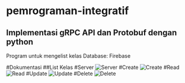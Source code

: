 # pemrograman-integratif
## Implementasi gRPC API dan Protobuf dengan python
Program untuk mengelist kelas
Database: Firebase

#Dokumentasi
##List Kelas
#Server
![Server](https://i.ibb.co/YtNsMW0/server.jpg)
#Create
![Create](https://i.ibb.co/v4YrpGB/add.jpg)
#Read
![Read](https://i.ibb.co/vYYV74Z/list.jpg)
#Update
![Update](https://i.ibb.co/KqBGHPt/edit.jpg)
#Delete
![Delete](https://i.ibb.co/9q5qSLQ/remove.jpg)
